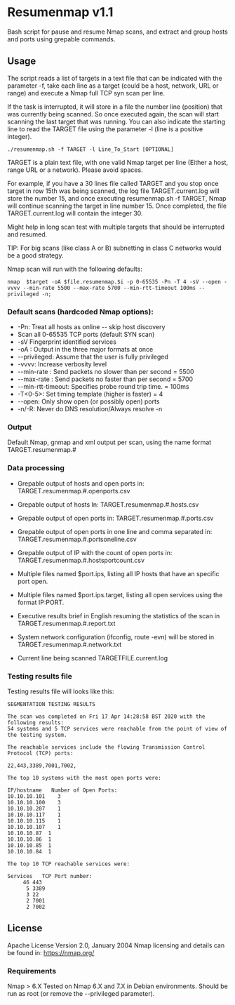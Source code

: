 # Resumenmap v1.1

Bash script for pause and resume Nmap scans, and extract and group hosts and ports using grepable commands. 

## Usage

The script reads a list of targets in a text file that can be indicated with the parameter -f, take each line as a target (could be a host, network, URL or range) and execute a Nmap full TCP syn scan per line. 

If the task is interrupted, it will store in a file the number line (position) that was currently being scanned. So once executed again, the scan will start scanning the last target that was running. You can also indicate the starting line to read the TARGET file using the parameter -l (line is a positive integer).

```
./resumenmap.sh -f TARGET -l Line_To_Start [OPTIONAL]

```

TARGET is a plain text file, with one valid Nmap target per line (Either a host, range URL or a network). Please avoid spaces. 

For example, if you have a 30 lines file called TARGET and you stop once target in row 15th was being scanned, the log file TARGET.current.log will store the number 15, and once executing resumenmap.sh -f TARGET, Nmap will continue scanning the target in line number 15. Once completed, the file TARGET.current.log will contain the integer 30.

Might help in long scan test with multiple targets that should be interrupted and resumed.

TIP: For big scans (like class A or B) subnetting in class C networks would be a good strategy.

Nmap scan will run with the following defaults: 

```
nmap  $target -oA $file.resumenmap.$i -p 0-65535 -Pn -T 4 -sV --open -vvvv --min-rate 5500 --max-rate 5700 --min-rtt-timeout 100ms --privileged -n;

```
### Default scans (hardcoded Nmap options):

 * -Pn: Treat all hosts as online -- skip host discovery
 * Scan all 0-65535 TCP ports (default SYN scan)
 * -sV Fingerprint identified services
 * -oA <basename>: Output in the three major formats at once
 * --privileged: Assume that the user is fully privileged
 * -vvvv: Increase verbosity level 
 * --min-rate <number>: Send packets no slower than <number> per second = 5500
 * --max-rate <number>: Send packets no faster than <number> per second = 5700
 * --min-rtt-timeout: Specifies probe round trip time. = 100ms
 * -T<0-5>: Set timing template (higher is faster) = 4
 * --open: Only show open (or possibly open) ports
 * -n/-R: Never do DNS resolution/Always resolve -n

### Output

Default Nmap, gnmap and xml output per scan, using the name format TARGET.resumenmap.#

### Data processing

* Grepable output of hosts and open ports in: TARGET.resumenmap.#.openports.csv 
* Grepable output of hosts In: TARGET.resumenmap.#.hosts.csv 
* Grepable output of open ports in: TARGET.resumenmap.#.ports.csv 
* Grepable output of open ports in one line and comma separated in: TARGET.resumenmap.#.portsoneline.csv 
* Grepable output of IP with the count of open ports in: TARGET.resumenmap.#.hostsportcount.csv 
* Multiple files named $port.ips, listing all IP hosts that have an specific port open. 
* Multiple files named $port.ips.target, listing all open services using the format IP:PORT.  
* Executive results brief in English resuming the statistics of the scan in TARGET.resumenmap.#.report.txt
* System network configuration (ifconfig, route -evn) will be stored in TARGET.resumenmap.#.network.txt

* Current line being scanned TARGETFILE.current.log

### Testing results file

Testing results file will looks like this:
```
SEGMENTATION TESTING RESULTS 
 
The scan was completed on Fri 17 Apr 14:28:58 BST 2020 with the following results: 
54 systems and 5 TCP services were reachable from the point of view of the testing system. 

The reachable services include the flowing Transmission Control Protocol (TCP) ports:  

22,443,3389,7001,7002,  

The top 10 systems with the most open ports were:  

IP/hostname   Number of Open Ports:
10.10.10.101	3
10.10.10.100	3
10.10.10.207	1
10.10.10.117	1
10.10.10.115	1
10.10.10.107	1
10.10.10.87	 1
10.10.10.86	 1
10.10.10.85	 1
10.10.10.84	 1  

The top 10 TCP reachable services were:  

Services   TCP Port number: 
     46 443
      5 3389
      3 22
      2 7001
      2 7002  
```

## License
Apache License Version 2.0, January 2004
Nmap licensing and details can be found in: https://nmap.org/

### Requirements

Nmap > 6.X
Tested on Nmap 6.X and 7.X in Debian environments. Should be run as root (or remove the --privileged parameter).



